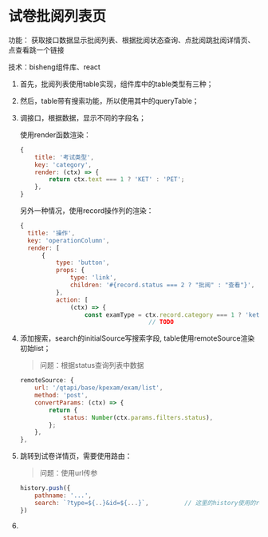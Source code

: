 # 试卷批阅列表页

功能： 获取接口数据显示批阅列表、根据批阅状态查询、点批阅跳批阅详情页、点查看跳一个链接

技术：bisheng组件库、react

1. 首先，批阅列表使用table实现，组件库中的table类型有三种；
2. 然后，table带有搜索功能，所以使用其中的queryTable；
3. 调接口，根据数据，显示不同的字段名；
    
    使用render函数渲染：
    
    ```jsx
    {
        title: '考试类型',
        key: 'category',
        render: (ctx) => {
            return ctx.text === 1 ? 'KET' : 'PET';
        },
    }
    ```
    
    另外一种情况，使用record操作列的渲染：
    
    ```jsx
    {
      title: '操作',
      key: 'operationColumn',
      render: [
          {
              type: 'button',
              props: {
                  type: 'link',
                  children: '#{record.status === 2 ? "批阅" : "查看"}',
              },
              action: [
                  (ctx) => {
                      const examType = ctx.record.category === 1 ? 'ket' : 'pet';
    									// TODO
    ```
    
4. 添加搜索，search的initialSource写搜索字段, table使用remoteSource渲染初始list；
    
    > 问题：根据status查询列表中数据
    > 
    
    ```jsx
    remoteSource: {
        url: '/qtapi/base/kpexam/exam/list',
        method: 'post',
        convertParams: (ctx) => {
            return {
                status: Number(ctx.params.filters.status),
            };
        },
    },
    ```
    
5. 跳转到试卷详情页，需要使用路由：
    
    > 问题：使用url传参
    > 
    
    ```jsx
    history.push({
    	pathname: '...',
    	search: `?type=${..}&id=${...}`,          // 这里的history使用的react的useHistory，不支持使用query传参
    })
    ```
    
6.